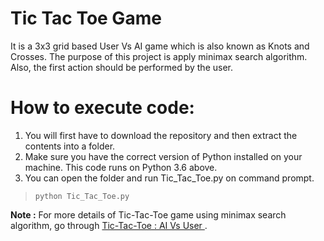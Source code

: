 # Tic Tac Toe Game

It is a 3x3 grid based User Vs AI game which is also known as Knots and Crosses. The purpose of this project is apply minimax search algorithm. Also, the first action should be performed by the user.  

# How to execute code:

1. You will first have to download the repository and then extract the contents into a folder.
2. Make sure you have the correct version of Python installed on your machine. This code runs on Python 3.6 above.
3. You can open the folder and run Tic_Tac_Toe.py on command prompt.

> `python Tic_Tac_Toe.py`

**Note :** For more details of Tic-Tac-Toe game using minimax search algorithm, go through [Tic-Tac-Toe : AI Vs User
](https://medium.com/@devashi882/tic-tac-toe-ai-vs-user-1a2903621737).
